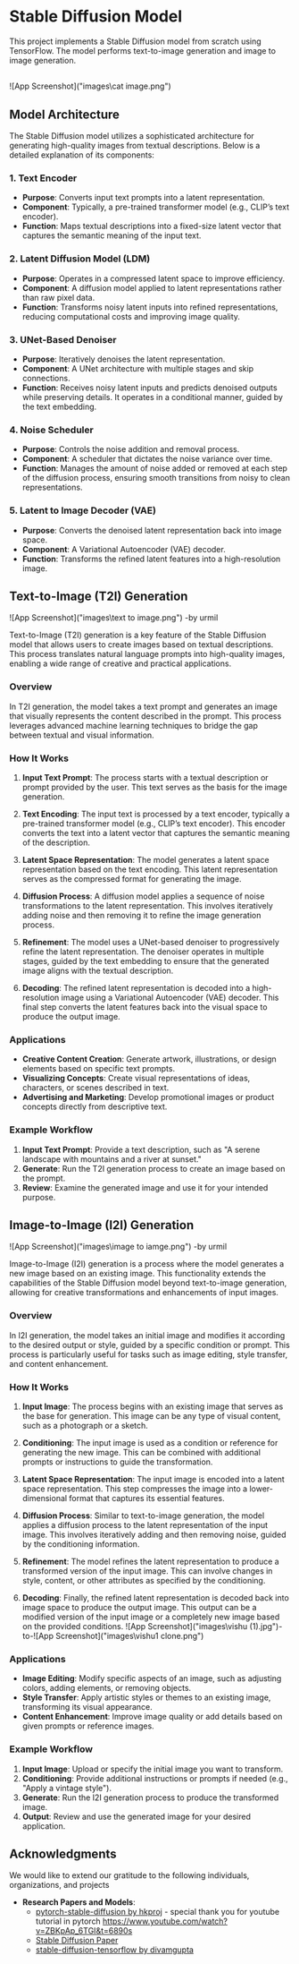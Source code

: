 
# Stable Diffusion Model

This project implements a Stable Diffusion model from scratch using TensorFlow. The model performs text-to-image generation and image to image generation.




## 

![App Screenshot]("images\cat image.png")




## Model Architecture

The Stable Diffusion model utilizes a sophisticated architecture for generating high-quality images from textual descriptions. Below is a detailed explanation of its components:

### 1. Text Encoder
- **Purpose**: Converts input text prompts into a latent representation.
- **Component**: Typically, a pre-trained transformer model (e.g., CLIP’s text encoder).
- **Function**: Maps textual descriptions into a fixed-size latent vector that captures the semantic meaning of the input text.

### 2. Latent Diffusion Model (LDM)
- **Purpose**: Operates in a compressed latent space to improve efficiency.
- **Component**: A diffusion model applied to latent representations rather than raw pixel data.
- **Function**: Transforms noisy latent inputs into refined representations, reducing computational costs and improving image quality.

### 3. UNet-Based Denoiser
- **Purpose**: Iteratively denoises the latent representation.
- **Component**: A UNet architecture with multiple stages and skip connections.
- **Function**: Receives noisy latent inputs and predicts denoised outputs while preserving details. It operates in a conditional manner, guided by the text embedding.

### 4. Noise Scheduler
- **Purpose**: Controls the noise addition and removal process.
- **Component**: A scheduler that dictates the noise variance over time.
- **Function**: Manages the amount of noise added or removed at each step of the diffusion process, ensuring smooth transitions from noisy to clean representations.

### 5. Latent to Image Decoder (VAE)
- **Purpose**: Converts the denoised latent representation back into image space.
- **Component**: A Variational Autoencoder (VAE) decoder.
- **Function**: Transforms the refined latent features into a high-resolution image.


## Text-to-Image (T2I) Generation
![App Screenshot]("images\text to image.png") -by urmil

Text-to-Image (T2I) generation is a key feature of the Stable Diffusion model that allows users to create images based on textual descriptions. This process translates natural language prompts into high-quality images, enabling a wide range of creative and practical applications.

### Overview
In T2I generation, the model takes a text prompt and generates an image that visually represents the content described in the prompt. This process leverages advanced machine learning techniques to bridge the gap between textual and visual information.

### How It Works

1. **Input Text Prompt**: The process starts with a textual description or prompt provided by the user. This text serves as the basis for the image generation.

2. **Text Encoding**: The input text is processed by a text encoder, typically a pre-trained transformer model (e.g., CLIP’s text encoder). This encoder converts the text into a latent vector that captures the semantic meaning of the description.

3. **Latent Space Representation**: The model generates a latent space representation based on the text encoding. This latent representation serves as the compressed format for generating the image.

4. **Diffusion Process**: A diffusion model applies a sequence of noise transformations to the latent representation. This involves iteratively adding noise and then removing it to refine the image generation process.

5. **Refinement**: The model uses a UNet-based denoiser to progressively refine the latent representation. The denoiser operates in multiple stages, guided by the text embedding to ensure that the generated image aligns with the textual description.

6. **Decoding**: The refined latent representation is decoded into a high-resolution image using a Variational Autoencoder (VAE) decoder. This final step converts the latent features back into the visual space to produce the output image.

### Applications
- **Creative Content Creation**: Generate artwork, illustrations, or design elements based on specific text prompts.
- **Visualizing Concepts**: Create visual representations of ideas, characters, or scenes described in text.
- **Advertising and Marketing**: Develop promotional images or product concepts directly from descriptive text.

### Example Workflow
1. **Input Text Prompt**: Provide a text description, such as "A serene landscape with mountains and a river at sunset."
2. **Generate**: Run the T2I generation process to create an image based on the prompt.
3. **Review**: Examine the generated image and use it for your intended purpose.


## Image-to-Image (I2I) Generation

![App Screenshot]("images\image to iamge.png") -by urmil

Image-to-Image (I2I) generation is a process where the model generates a new image based on an existing image. This functionality extends the capabilities of the Stable Diffusion model beyond text-to-image generation, allowing for creative transformations and enhancements of input images. 

### Overview
In I2I generation, the model takes an initial image and modifies it according to the desired output or style, guided by a specific condition or prompt. This process is particularly useful for tasks such as image editing, style transfer, and content enhancement.

### How It Works

1. **Input Image**: The process begins with an existing image that serves as the base for generation. This image can be any type of visual content, such as a photograph or a sketch.

2. **Conditioning**: The input image is used as a condition or reference for generating the new image. This can be combined with additional prompts or instructions to guide the transformation.

3. **Latent Space Representation**: The input image is encoded into a latent space representation. This step compresses the image into a lower-dimensional format that captures its essential features.

4. **Diffusion Process**: Similar to text-to-image generation, the model applies a diffusion process to the latent representation of the input image. This involves iteratively adding and then removing noise, guided by the conditioning information.

5. **Refinement**: The model refines the latent representation to produce a transformed version of the input image. This can involve changes in style, content, or other attributes as specified by the conditioning.

6. **Decoding**: Finally, the refined latent representation is decoded back into image space to produce the output image. This output can be a modified version of the input image or a completely new image based on the provided conditions.
![App Screenshot]("images\vishu (1).jpg")-to-![App Screenshot]("images\vishu1 clone.png")
### Applications
- **Image Editing**: Modify specific aspects of an image, such as adjusting colors, adding elements, or removing objects.
- **Style Transfer**: Apply artistic styles or themes to an existing image, transforming its visual appearance.
- **Content Enhancement**: Improve image quality or add details based on given prompts or reference images.

### Example Workflow
1. **Input Image**: Upload or specify the initial image you want to transform.
2. **Conditioning**: Provide additional instructions or prompts if needed (e.g., "Apply a vintage style").
3. **Generate**: Run the I2I generation process to produce the transformed image.
4. **Output**: Review and use the generated image for your desired application.


## Acknowledgments

We would like to extend our gratitude to the following individuals, organizations, and projects

- **Research Papers and Models**: 
  - [pytorch-stable-diffusion by hkproj](https://github.com/divamgupta/stable-diffusion-tensorflow) - special thank you for youtube tutorial in pytorch https://www.youtube.com/watch?v=ZBKpAp_6TGI&t=6890s
  - [Stable Diffusion Paper](https://github.com/CompVis/stable-diffusion/)
  - [stable-diffusion-tensorflow by divamgupta](https://github.com/divamgupta/stable-diffusion-tensorflow) 
